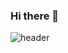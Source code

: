 ### Hi there 👋

![header](https://capsule-render.vercel.app/api?type=slice&color=ffc7f0&height=300&section=header&text=Eunsung%20Kim&fontSize=90)

<!--
**esk147/esk147** is a ✨ _special_ ✨ repository because its `README.md` (this file) appears on your GitHub profile.

Here are some ideas to get you started:

- 🔭 I’m currently working on ...
- 🌱 I’m currently learning ...
- 👯 I’m looking to collaborate on ...
- 🤔 I’m looking for help with ...
- 💬 Ask me about ...
- 📫 How to reach me: ...
- 😄 Pronouns: ...
- ⚡ Fun fact: ...
-->
